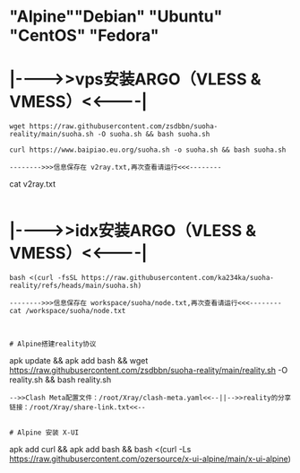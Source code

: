 
# "Alpine""Debian" "Ubuntu" "CentOS" "Fedora" 
# |---->>vps安装ARGO（VLESS & VMESS）<<----|
```
wget https://raw.githubusercontent.com/zsdbbn/suoha-reality/main/suoha.sh -O suoha.sh && bash suoha.sh
```
```
curl https://www.baipiao.eu.org/suoha.sh -o suoha.sh && bash suoha.sh

-------->>>信息保存在 v2ray.txt,再次查看请运行<<<--------
```
cat v2ray.txt 
```
```
# |---->>idx安装ARGO（VLESS & VMESS）<<----|
```
bash <(curl -fsSL https://raw.githubusercontent.com/ka234ka/suoha-reality/refs/heads/main/suoha.sh)
```
```
-------->>>信息保存在 workspace/suoha/node.txt,再次查看请运行<<<--------
cat /workspace/suoha/node.txt



# Alpine搭建reality协议
```
apk update && apk add bash && wget https://raw.githubusercontent.com/zsdbbn/suoha-reality/main/reality.sh -O reality.sh && bash reality.sh
```
-->>Clash Meta配置文件：/root/Xray/clash-meta.yaml<<--||-->>reality的分享链接：/root/Xray/share-link.txt<<--


# Alpine 安装 X-UI
```
apk add curl && apk add bash && bash <(curl -Ls https://raw.githubusercontent.com/ozersource/x-ui-alpine/main/x-ui-alpine)
```
